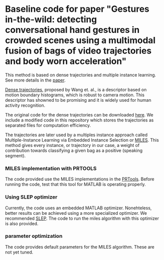 # Baseline code for paper "Gestures in-the-wild: detecting conversational hand gestures in crowded scenes using a multimodal fusion of bags of video trajectories and body worn acceleration"

This method is based on dense trajectories and multiple instance learning. See more details in the [paper](https://ieeexplore.ieee.org/document/8734888).

[Dense trajectories](https://ieeexplore.ieee.org/abstract/document/5995407), proposed by Wang et. al., is a descriptor based on motion boundary histograms, which is robust to camera motion. This descriptor has showned to be promising and it is widely used for human activity recognition.

The original code for the dense trajectories can be downloaded [here](https://lear.inrialpes.fr/people/wang/dense_trajectories). We include a modified code in this repository which stores the trajectories as separated files for computation efficiency. 

The trajectories are later used by a multiples instance approach called Multiple-Instance Learning via Embedded Instance Selection or [MILES](https://ieeexplore.ieee.org/document/1717454). This method gives every instance, or trajectory in our case, a weight of contribution towards classifying a given bag as a positive (speaking segment).

### MILES implementation with PRTOOLS

The code provided use the MILES implementations in the [PRTools](http://prtools.tudelft.nl/). Before running the code, test that this tool for MATLAB is operating properly.

### Using SLEP optimizer

Currently, the code uses an embedded MATLAB optimizer. Nonehteless, better results can be achieved using a more specialized optimizer. We recommended [SLEP](https://github.com/jiayuzhou/SLEP). The code to run the miles algorithm with this optimizer is also provided.

### parameter optimization

The code provides default parameters for the MILES algorithm. These are not yet tuned.
